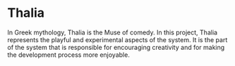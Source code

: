 # Thalia

In Greek mythology, Thalia is the Muse of comedy. In this project, Thalia represents the playful and experimental aspects of the system. It is the part of the system that is responsible for encouraging creativity and for making the development process more enjoyable.